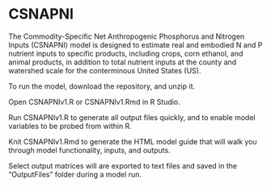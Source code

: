 # CSNAPNI
The Commodity-Specific Net Anthropogenic Phosphorus and Nitrogen Inputs (CSNAPNI) model is designed to estimate real and embodied N and P nutrient inputs 
to specific products, including crops, corn ethanol, and animal products, in addition to total nutrient inputs at the county and watershed scale for the conterminous United States (US).

To run the model, download the repository, and unzip it.

Open CSNAPNIv1.R or CSNAPNIv1.Rmd in R Studio.

Run CSNAPNIv1.R to generate all output files quickly, and to enable model variables to be probed from within R.

Knit CSNAPNIv1.Rmd to generate the HTML model guide that will walk you through model functionality, inputs, and outputs.

Select output matrices will are exported to text files and saved in the “OutputFiles” folder during a model run.
